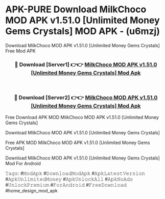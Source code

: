 # APK-PURE Download MilkChoco MOD APK v1.51.0 [Unlimited Money Gems Crystals] MOD APK - (u6mzj)
Download MilkChoco MOD APK v1.51.0 [Unlimited Money Gems Crystals] Free Mod APK

<div align="center">
<h3>🔴 Download [Server1] 👉👉 <a href="https://apk-comot.site?title=MilkChoco_MOD_APK_v1.51.0_[Unlimited_Money_Gems_Crystals]">MilkChoco MOD APK v1.51.0 [Unlimited Money Gems Crystals] Mod Apk</a></h3><br>

<h3>🔴 Download [Server2] 👉👉 <a href="https://apk-comot.site?title=MilkChoco_MOD_APK_v1.51.0_[Unlimited_Money_Gems_Crystals]">MilkChoco MOD APK v1.51.0 [Unlimited Money Gems Crystals] Mod Apk</a></h3>
</div>


Free Download APK MOD MilkChoco MOD APK v1.51.0 [Unlimited Money Gems Crystals]

Download MilkChoco MOD APK v1.51.0 [Unlimited Money Gems Crystals] 

Free APK MOD MilkChoco MOD APK v1.51.0 [Unlimited Money Gems Crystals] 

Download MilkChoco MOD APK v1.51.0 [Unlimited Money Gems Crystals] Mod For Android

𝚃𝚊𝚐𝚜: #𝙼𝚘𝚍𝙰𝚙𝚔 #𝙳𝚘𝚠𝚗𝚕𝚘𝚊𝚍𝙼𝚘𝚍𝙰𝚙𝚔 #𝙰𝚙𝚔𝙻𝚊𝚝𝚎𝚜𝚝𝚅𝚎𝚛𝚜𝚒𝚘𝚗 #𝙰𝚙𝚔𝚄𝚗𝚕𝚒𝚖𝚒𝚝𝚎𝚍𝙼𝚘𝚗𝚎𝚢 #𝙰𝚙𝚔𝚄𝚗𝚕𝚘𝚌𝚔𝙰𝚕𝚕 #𝙰𝚙𝚔𝙽𝚘𝙰𝚍𝚜 #𝚄𝚗𝚕𝚘𝚌𝚔𝙿𝚛𝚎𝚖𝚒𝚞𝚖 #𝙵𝚘𝚛𝙰𝚗𝚍𝚛𝚘𝚒𝚍 #𝙵𝚛𝚎𝚎𝙳𝚘𝚠𝚗𝚕𝚘𝚊𝚍 #home_design_mod_apk